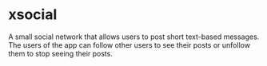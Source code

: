 # xsocial

A small social network that allows users to post short text-based messages. The users of the app can follow other users to see their posts or unfollow them to stop seeing their posts.